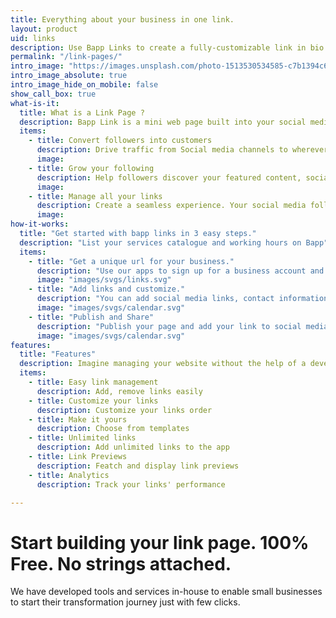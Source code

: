 ```yaml
---
title: Everything about your business in one link.
layout: product
uid: links
description: Use Bapp Links to create a fully-customizable link in bio web page. Drive traffic from social channels and more.
permalink: "/link-pages/"
intro_image: "https://images.unsplash.com/photo-1513530534585-c7b1394c6d51?ixlib=rb-4.0.3&ixid=M3wxMjA3fDB8MHxwaG90by1wYWdlfHx8fGVufDB8fHx8fA%3D%3D&auto=format&fit=crop&w=2371&q=80"
intro_image_absolute: true
intro_image_hide_on_mobile: false
show_call_box: true
what-is-it:
  title: What is a Link Page ?
  description: Bapp Link is a mini web page built into your social media profiles — making your content clickable and shoppable. Create your page, drop the link in your bio, and help followers discover more about you, your products, and your brand.
  items:
    - title: Convert followers into customers
      description: Drive traffic from Social media channels to wherever you want. Like your website, e-commerce shop, or latest blog post.
      image:
    - title: Grow your following 
      description: Help followers discover your featured content, social profiles, and mailing list to engage on every channel.
      image:
    - title: Manage all your links 
      description: Create a seamless experience. Your social media followers can find what they want with just one link.
      image:
how-it-works:  
  title: "Get started with bapp links in 3 easy steps."
  description: "List your services catalogue and working hours on Bapp"
  items:
    - title: "Get a unique url for your business."
      description: "Use our apps to sign up for a business account and get a unique link."
      image: "images/svgs/links.svg"
    - title: "Add links and customize."
      description: "You can add social media links, contact information and custom links."
      image: "images/svgs/calendar.svg"
    - title: "Publish and Share"
      description: "Publish your page and add your link to social media profiles."
      image: "images/svgs/calendar.svg"
features:
  title: "Features"
  description: Imagine managing your website without the help of a developer. You can customize your link page using our mobile apps.
  items:
    - title: Easy link management
      description: Add, remove links easily
    - title: Customize your links
      description: Customize your links order
    - title: Make it yours
      description: Choose from templates
    - title: Unlimited links
      description: Add unlimited links to the app
    - title: Link Previews
      description: Featch and display link previews
    - title: Analytics
      description: Track your links' performance

---
```


# Start building your link page. 100% Free. No strings attached.

We have developed tools and services in-house to enable small businesses to start their transformation journey just with few clicks.

